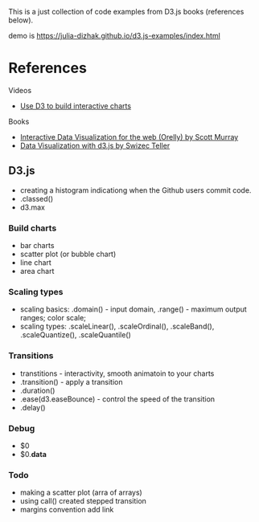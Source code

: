 This is a just collection of code examples from D3.js books (references below).

demo is https://julia-dizhak.github.io/d3.js-examples/index.html

# References

Videos
* [Use D3 to build interactive charts](https://egghead.io/courses/use-d3-v3-to-build-interactive-charts-with-javascript)

Books
* [Interactive Data Visualization for the web (Orelly) by Scott Murray](http://shop.oreilly.com/product/0636920026938.do)
* [Data Visualization with d3.js by Swizec Teller](https://www.packtpub.com/web-development/data-visualization-d3js)


## D3.js
* creating a histogram indicationg when the Github users commit code.
* .classed()
* d3.max

### Build charts
* bar charts
* scatter plot (or bubble chart)
* line chart 
* area chart 


### Scaling types
* scaling basics: .domain() - input domain, .range() - maximum output ranges; color scale; 
* scaling types: .scaleLinear(), .scaleOrdinal(), .scaleBand(), .scaleQuantize(), .scaleQuantile()


### Transitions
* transtitions - interactivity, smooth animatoin to your charts
* .transition() - apply a transition
* .duration()
* .ease(d3.easeBounce) - control the speed of the transition
* .delay()


### Debug
* $0
* $0.__data__


### Todo
* making a scatter plot (arra of arrays)
* using call() created stepped transition
* margins convention add link
